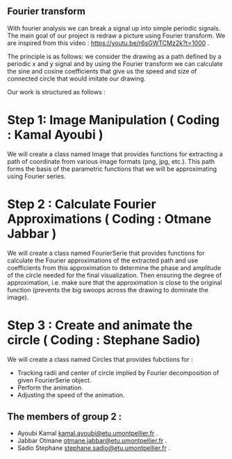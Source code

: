 ## Fourier transform 

With fourier analysis we can break a signal up into simple periodic signals. The main goal of our project is redraw a picture using Fourier transform. We are inspired from this video : https://youtu.be/r6sGWTCMz2k?t=1000 .

The principle is as follows: we consider the drawing as a path defined by a periodic x and y signal and by using the Fourier transform we can calculate the sine and cosine  coefficients that give us the speed and size of connected circle that would imitate our drawing.

Our work is structured as follows : 

# Step 1: Image Manipulation ( Coding : Kamal Ayoubi )

We will create a class named Image that provides functions for extracting a path of coordinate from various image formats (png, jpg, etc.). This path forms the basis of the parametric functions that we will be approximating using Fourier series.

# Step 2 : Calculate Fourier Approximations ( Coding :  Otmane  Jabbar )

We will create a class named FourierSerie that provides functions for calculate the Fourier approximations of the extracted path and use coefficients from this approximation to determine the phase and amplitude of the circle needed for the final visualization. Then ensuring the degree of approximation, i.e.  make sure that the approximation is close to the original function (prevents the big swoops across the drawing to dominate the image).


# Step 3 : Create and animate the circle ( Coding : Stephane  Sadio)

We will create a class named Circles that provides fubctions for : 

   - Tracking radii and center of circle implied by  Fourier decomposition of given FourierSerie object.
   - Perform the  animation.
   - Adjusting the speed of the animation. 

##   The members of group 2  : 

   - Ayoubi	Kamal	kamal.ayoubi@etu.umontpellier.fr .
   - Jabbar	Otmane	otmane.jabbar@etu.umontpellier.fr .
   - Sadio	Stephane  stephane.sadio@etu.umontpellier.fr .

  

